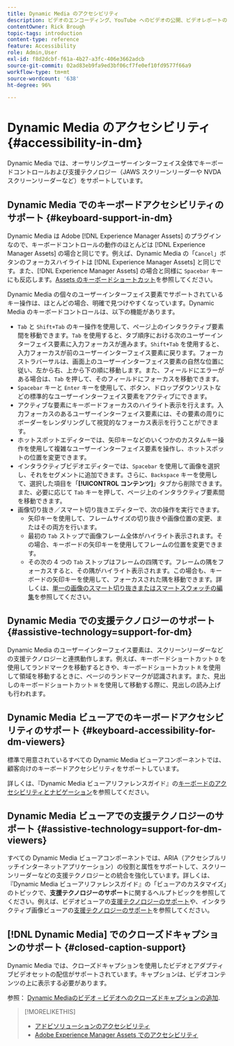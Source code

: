 ```yaml
---
title: Dynamic Media のアクセシビリティ
description: ビデオのエンコーディング、YouTube へのビデオの公開、ビデオレポートの表示に関するベストプラクティスなど、Dynamic Media でビデオを操作する方法を説明します。ビデオにクローズドキャプション、キャプション、チャプターマーカーを追加する方法についても説明します。
contentOwner: Rick Brough
topic-tags: introduction
content-type: reference
feature: Accessibility
role: Admin,User
exl-id: f8d2dcbf-f61a-4b27-a3fc-406e3662adcb
source-git-commit: 02ad83eb9fa9ed3bf06cf7fe0ef10fd9577f66a9
workflow-type: tm+mt
source-wordcount: '638'
ht-degree: 96%

---
```


# Dynamic Media のアクセシビリティ {#accessibility-in-dm}

Dynamic Media では、オーサリングユーザーインターフェイス全体でキーボードコントロールおよび支援テクノロジー（JAWS スクリーンリーダーや NVDA スクリーンリーダーなど）をサポートしています。

## Dynamic Media でのキーボードアクセシビリティのサポート {#keyboard-support-in-dm}

Dynamic Media は Adobe [!DNL Experience Manager Assets] のプラグインなので、キーボードコントロールの動作のほとんどは [!DNL Experience Manager Assets] の場合と同じです。例えば、Dynamic Media の「`Cancel`」ボタンのフォーカスハイライトは [!DNL Experience Manager Assets] と同じです。また、[!DNL Experience Manager Assets] の場合と同様に `Spacebar` キーにも反応します。[Assets のキーボードショートカット](/help/assets/accessibility.md#keyboard-shortcuts)を参照してください。

Dynamic Media の個々のユーザーインターフェイス要素でサポートされているキー操作は、ほとんどの場合、明確で見つけやすくなっています。Dynamic Media のキーボードコントロールは、以下の機能があります。

* `Tab` と `Shift+Tab` のキー操作を使用して、ページ上のインタラクティブ要素間を移動できます。`Tab` を使用すると、タブ順序における次のユーザーインターフェイス要素に入力フォーカスが進みます。`Shift+Tab` を使用すると、入力フォーカスが前のユーザーインターフェイス要素に戻ります。フォーカストラバーサルは、画面上のユーザーインターフェイス要素の自然な位置に従い、左から右、上から下の順に移動します。また、フィールドにエラーがある場合は、`Tab` を押して、そのフィールドにフォーカスを移動できます。
* `Spacebar` キーと `Enter` キーを使用して、ボタン、ドロップダウンリストなどの標準的なユーザーインターフェイス要素をアクティブにできます。
* アクティブな要素にキーボードフォーカスのハイライト表示を行えます。入力フォーカスのあるユーザーインターフェイス要素には、その要素の周りにボーダーをレンダリングして視覚的なフォーカス表示を行うことができます。
* ホットスポットエディターでは、矢印キーなどのいくつかのカスタムキー操作を使用して複雑なユーザーインターフェイス要素を操作し、ホットスポットの位置を変更できます。
* インタラクティブビデオエディターでは、`Spacebar` を使用して画像を選択し、それをセグメントに追加できます。さらに、`Backspace` キーを使用して、選択した項目を「**[!UICONTROL コンテンツ]**」タブから削除できます。また、必要に応じて `Tab` キーを押して、ページ上のインタラクティブ要素間を移動できます。
* 画像切り抜き／スマート切り抜きエディターで、次の操作を実行できます。
   * 矢印キーを使用して、フレームサイズの切り抜きや画像位置の変更、またはその両方を行います。
   * 最初の `Tab` ストップで画像フレーム全体がハイライト表示されます。その場合、キーボードの矢印キーを使用してフレームの位置を変更できます。
   * その次の 4 つの `Tab` ストップはフレームの四隅です。フレームの隅をフォーカスすると、その隅がハイライト表示されます。この場合も、キーボードの矢印キーを使用して、フォーカスされた隅を移動できます。詳しくは、[単一の画像のスマート切り抜きまたはスマートスウォッチの編集](/help/assets/dynamic-media/image-profiles.md#editing-the-smart-crop-or-smart-swatch-of-a-single-image)を参照してください。

<!-- Keyboarding is the same because Dynamic Media is using the same UI library (Coral 3 (Experience Manager 6.5) or Coral Spectrum (in Skyline)) as entire Experience Manager Assets.  -->

<!-- In the Hotspot editor, Dynamic Media lets you use arrow keys to control the position of a hot spot. See [Carousel Banners](/help/assets/dynamic-media/carousel-banners.md#adding-hotspots-or-image-maps-to-an-image-banner) or [Interactive Images](/help/assets/dynamic-media/interactive-images.md#adding-hotspots-to-an-image-banner)  -->

<!-- I think we should definitely mention this in the DM-specific area of documentation for keyboard support. -->

<!-- I would not get into much of details of specific keyboard support logic of these editors. One of the reasons - chances are that accessibility support will receive Phase2-like attention, with more holistic approach. -->

## Dynamic Media での支援テクノロジーのサポート {#assistive-technology=support-for-dm}

Dynamic Media のユーザーインターフェイス要素は、スクリーンリーダーなどの支援テクノロジーと連携動作します。例えば、キーボードショートカット `D` を使用してランドマークを移動するときや、キーボードショートカット `R` を使用して領域を移動するときに、ページのランドマークが認識されます。また、見出しのキーボードショートカット `H` を使用して移動する際に、見出しの読み上げも行われます。

## Dynamic Media ビューアでのキーボードアクセシビリティのサポート {#keyboard-accessibility-for-dm-viewers}

標準で用意されているすべての Dynamic Media ビューアコンポーネントでは、顧客向けのキーボードアクセシビリティをサポートしています。

詳しくは、『Dynamic Media ビューアリファレンスガイド』の[キーボードのアクセシビリティとナビゲーション](https://experienceleague.adobe.com/docs/dynamic-media-developer-resources/library/c-keyboard-accessibility.html?lang=ja)を参照してください。

## Dynamic Media ビューアでの支援テクノロジーのサポート {#assistive-technology=support-for-dm-viewers}

すべての Dynamic Media ビューアコンポーネントでは、ARIA（アクセシブルリッチインターネットアプリケーション）の役割と属性をサポートして、スクリーンリーダーなどの支援テクノロジーとの統合を強化しています。詳しくは、『Dynamic Media ビューアリファレンスガイド』の「ビューアのカスタマイズ」のトピックで、**支援テクノロジーのサポート**&#x200B;に関するヘルプトピックを参照してください。例えば、ビデオビューアの[支援テクノロジーのサポート](https://experienceleague.adobe.com/docs/dynamic-media-developer-resources/library/viewers-aem-assets-dmc/video/r-html5-video-viewer-20-assistive.html?lang=ja)や、インタラクティブ画像ビューアの[支援テクノロジーのサポート](https://experienceleague.adobe.com/docs/dynamic-media-developer-resources/library/viewers-for-aem-assets-only/interactive-images/c-html5-aem-interactive-image-assistive.html?lang=ja#viewers-for-aem-assets-only)を参照してください。

## [!DNL Dynamic Media] でのクローズドキャプションのサポート {#closed-caption-support}

Dynamic Media では、クローズドキャプションを使用したビデオとアダプティブビデオセットの配信がサポートされています。キャプションは、ビデオコンテンツの上に表示する必要があります。

参照： [Dynamic Mediaのビデオ – ビデオへのクローズドキャプションの追加](/help/assets/dynamic-media/video.md#adding-captions-to-video).


>[!MORELIKETHIS]
>
>* [アドビソリューションのアクセシビリティ](https://www.adobe.com/accessibility.html)
>* [Adobe Experience Manager Assets でのアクセシビリティ](/help/assets/dynamic-media/accessibility-dm.md)
